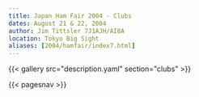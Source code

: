 ```yaml
---
title: Japan Ham Fair 2004 - Clubs
dates: August 21 & 22, 2004
author: Jim Tittsler 7J1AJH/AI8A
location: Tokyo Big Sight
aliases: [2004/hamfair/index7.html]
---
```


{{< gallery src="description.yaml" section="clubs" >}}

{{< pagesnav >}}
